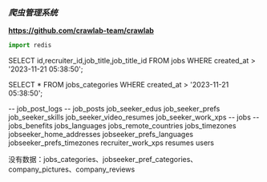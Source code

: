 ### *爬虫管理系统*
**https://github.com/crawlab-team/crawlab**

```python
import redis
```




SELECT id,recruiter_id,job_title,job_title_id
FROM jobs
WHERE created_at > '2023-11-21 05:38:50';


SELECT *
FROM jobs_categories
WHERE created_at > '2023-11-21 05:38:50';

-- job_post_logs
-- job_posts
job_seeker_edus
job_seeker_prefs
job_seeker_skills
job_seeker_video_resumes
job_seeker_work_xps
-- jobs
-- jobs_benefits
jobs_languages
jobs_remote_countries
jobs_timezones
jobseeker_home_addresses
jobseeker_prefs_languages
jobseeker_prefs_timezones
recruiter_work_xps
resumes
users

没有数据：jobs_categories、jobseeker_pref_categories、company_pictures、company_reviews